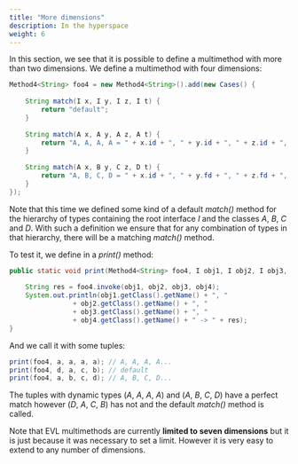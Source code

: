 ```yaml
---
title: "More dimensions"
description: In the hyperspace
weight: 6
---
```


In this section, we see that it is possible to define a multimethod with more than two dimensions.
We define a multimethod with four dimensions:

```java
Method4<String> foo4 = new Method4<String>().add(new Cases() {
				
	String match(I x, I y, I z, I t) {
		return "default";
	}
	
	String match(A x, A y, A z, A t) {
		return "A, A, A, A = " + x.id + ", " + y.id + ", " + z.id + ", " + t.id;
	}
	
	String match(A x, B y, C z, D t) {
		return "A, B, C, D = " + x.id + ", " + y.fd + ", " + z.fd + ", " + t.id;
	}
});
```

Note that this time we defined some kind of a default *match()* method for the hierarchy of types containing the root interface *I* and the classes *A*, *B*, *C* and *D*.
With such a definition we ensure that for any combination of types in that hierarchy, there will be a matching *match()* method.

To test it, we define in a *print()* method:

```java
public static void print(Method4<String> foo4, I obj1, I obj2, I obj3, I obj4) throws Throwable {
		
	String res = foo4.invoke(obj1, obj2, obj3, obj4);
	System.out.println(obj1.getClass().getName() + ", "
				+ obj2.getClass().getName() + ", " 
				+ obj3.getClass().getName() + ", " 
				+ obj4.getClass().getName() + " -> " + res);
}
```

And we call it with some tuples:

```java
print(foo4, a, a, a, a); // A, A, A, A... 
print(foo4, d, a, c, b); // default
print(foo4, a, b, c, d); // A, B, C, D...
```

The tuples with dynamic types (*A*, *A*, *A*, *A*) and (*A*, *B*, *C*, *D*) have a perfect match however (*D*, *A*, *C*, *B*) has not and the default *match()* method is called.

Note that EVL multimethods are currently **limited to seven dimensions** but it is just because it was necessary to set a limit. However it is very easy to extend to any number of dimensions.